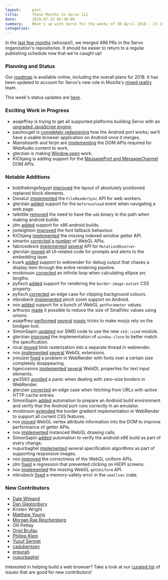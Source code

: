 ```yaml
---
layout:     post
title:      These Months In Servo 112
date:       2018-07-23 00:30:00
summary:    What's up with Servo for the weeks of 30 April 2018 - 23 July 2018
categories:
---
```


In the [last few months](https://github.com/pulls?utf8=%E2%9C%93&q=is%3Apr+is%3Amerged+closed%3A2018-04-30..2018-07-23+user%3Aservo+) (whoops!),
we merged 498 PRs in the Servo organization's repositories. It should be easier to return to a regular publishing schedule now that we're caught up!

### Planning and Status

Our [roadmap](https://github.com/servo/servo/wiki/Roadmap) is available online, including the overall plans for 2018.
It has been updated to account for Servo's new role in Mozilla's [mixed reality](https://blog.servo.org/2018/03/09/servo-and-mixed-reality/) team.

This week's status updates are [here](https://www.standu.ps/project/servo/).

### Exciting Work in Progress

- asajeffrey is trying to get all supported platforms building Servo with an [upgraded JavaScript engine](https://github.com/servo/servo/pull/21029).
- paulrouget is [completely redesigning](https://github.com/servo/servo/pull/20912) how the Android port works; we'll have a usable browser application on Android once it merges.
- Manishearth and ferjm are [implementing](https://github.com/servo/servo/pull/21158) the DOM APIs required for WebAudio content to work.
- gterzian is making [Window.open](https://github.com/servo/servo/pull/20678) work.
- KiChjang is adding support for the [MessagePort and MessageChannel](https://github.com/servo/servo/pull/16622) DOM APIs.

### Notable Additions

- bobthekingofegypt [improved](https://github.com/servo/servo/pull/19184) the layout of absolutely positioned replaced block elements.
- DonatJr [implemented](https://github.com/servo/servo/pull/19511) the `FileReaderSync` API for web workers.
- gterzian [added](https://github.com/servo/servo/pull/20329) support for the `beforeunload` event when navigating a web page.
- talklittle [removed](https://github.com/servo/servo/pull/20421) the need to have the `adb` binary in the path when making android builds.
- jdm [added](https://github.com/servo/servo/pull/20472) support for x86 android builds.
- jonleighton [improved](https://github.com/servo/servo/pull/20506) the font fallback behaviour.
- KiChjang [implemented](https://github.com/servo/servo/pull/20615) the missing indexed window getter API.
- simartin [corrected](https://github.com/servo/servo/pull/20669) [a](https://github.com/servo/servo/pull/20674) [number](https://github.com/servo/servo/pull/20699) of WebGL APIs.
- fabricedesre [implemented](https://github.com/servo/servo/pull/20689) [several](https://github.com/servo/servo/pull/20740) API for `MutationObserver`.
- gterzian [moved](https://github.com/servo/servo/pull/20707) all UI-related code for prompts and alerts to the embedding layer.
- kvark [added](https://github.com/servo/webrender/pull/2710) support to webrender for debug output that chases a display item through the entire rendering pipeline.
- mrobinson [corrected](https://github.com/servo/webrender/pull/2713) an infinite loop when calculating ellipse arc lengths.
- pyfisch [added](https://github.com/servo/servo/pull/20739) support for rendering the `border-image-outset` CSS property.
- pyfisch [corrected](https://github.com/servo/servo/pull/20744) an edge case for clipping background colours.
- mbrubeck [implemented](https://github.com/servo/servo/pull/20749) pinch zoom support on Android.
- nox [added](https://github.com/servo/servo/pull/20771) support for a bunch of WebGL `getParameter` values.
- arthurps [made](https://github.com/servo/rust-smallvec/pull/94) it possible to reduce the size of SmallVec values using unions.
- asajeffrey [performed](https://github.com/servo/mozjs/pull/134) [several](https://github.com/servo/rust-mozjs/pull/425) [magic](https://github.com/servo/servo/pull/20793) tricks to make mozjs rely on the bindgen tool.
- SimonSapin [updated](https://github.com/servo/servo/pull/20857) our SIMD code to use the new `std::simd` module.
- gterzian [improved](https://github.com/servo/servo/pull/20865) the implementation of `window.close` to better match the specification.
- nical [moved](https://github.com/servo/webrender/pull/2785) blob rasterization into a separate thread in webrender.
- nox [implemented](https://github.com/servo/servo/pull/20959) [several](https://github.com/servo/servo/pull/21080) WebGL extensions.
- jrmuizel [fixed](https://github.com/servo/webrender/pull/2809) a problem in WebRender with fonts over a certain size completely disappearing.
- tigercosmos [implemented](https://github.com/servo/servo/pull/21052) [several](https://github.com/servo/servo/pull/21062) WebIDL properties for text input elements.
- gw3583 [avoided](https://github.com/servo/webrender/pull/2822) a panic when dealing with zero-size borders in WebRender.
- gterzian [corrected](https://github.com/servo/servo/pull/210790) an edge case when fetching from URLs with active HTTP cache entries.
- SimonSapin [added](https://github.com/servo/servo/pull/21094) automation to prepare an Android build environment and verify that the Android port runs correctly in an emulator.
- mrobinson [extended](https://github.com/servo/webrender/pull/2848) the border gradient implementation in WebRender to support all current CSS features.
- nox [moved](https://github.com/servo/servo/pull/21118) WebGL vertex attribute information into the DOM to improve performance of getter APIs.
- nox [implemented](https://github.com/servo/servo/pull/21129) instanced WebGL drawing calls.
- SimonSapin [added](https://github.com/servo/servo/pull/21166) automation to verify the android-x86 build as part of every change.
- nupurbaghel [implemented](https://github.com/servo/servo/pull/21181) several specification algorithms as part of supporting responsive images.
- nox [improved](https://github.com/servo/servo/pull/21184) the correctness of the WebGL uniform APIs.
- jdm [fixed](https://github.com/servo/servo/pull/21190) a regression that prevented clicking on HiDPI screens.
- nox [implemented](https://github.com/servo/servo/pull/21202) the missing WebGL `getUniform` API.
- mbrubeck [fixed](https://github.com/servo/rust-smallvec/pull/103) a memory-safety error in the `smallvec` crate.

### New Contributors

- [Dale Wijnand](https://github.com/dwijnand)
- [Dan Glastonbury](https://github.com/djg)
- Kristen Wright
- [Matthew Young](https://github.com/matt-y)
- [Morgan Rae Reschenberg](https://github.com/MReschenberg)
- Olli Pettay
- [Oriol Brufau](https://github.com/Loirooriol)
- [Philipp Klein](https://github.com/kleinph)
- [Yusuf Sermet](https://github.com/muhammedyusuf-sermet)
- [cadubentzen](https://github.com/cadubentzen)
- [ergunsh](https://github.com/ergunsh)
- [nupurbaghel](https://github.com/nupurbaghel)

Interested in helping build a web browser? Take a look at our [curated list](https://starters.servo.org/) of issues that are good for new contributors!
